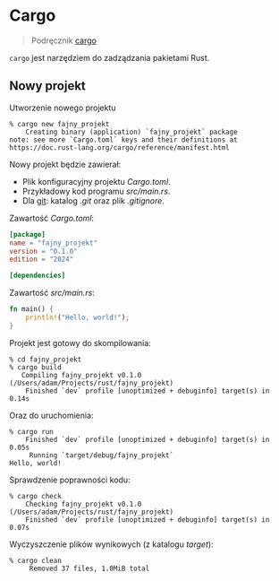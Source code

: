 # Cargo

> Podręcznik [cargo](https://doc.rust-lang.org/cargo/index.html)

`cargo` jest narzędziem do zadządzania pakietami Rust.

## Nowy projekt

Utworzenie nowego projektu

```shell
% cargo new fajny_projekt
    Creating binary (application) `fajny_projekt` package
note: see more `Cargo.toml` keys and their definitions at https://doc.rust-lang.org/cargo/reference/manifest.html
```

Nowy projekt będzie zawierał:

* Plik konfiguracyjny projektu _Cargo.toml_.
* Przykładowy kod programu _src/main.rs_.
* Dla [git](https://git-scm.com): katalog _.git_ oraz plik _.gitignore_.

Zawartość _Cargo.toml_:

```toml
[package]
name = "fajny_projekt"
version = "0.1.0"
edition = "2024"

[dependencies]
```

Zawartość _src/main.rs_:

```rust
fn main() {
    println!("Hello, world!");
}
```

Projekt jest gotowy do skompilowania:

```shell
% cd fajny_projekt
% cargo build
   Compiling fajny_projekt v0.1.0 (/Users/adam/Projects/rust/fajny_projekt)
    Finished `dev` profile [unoptimized + debuginfo] target(s) in 0.14s
```

Oraz do uruchomienia:

```shell
% cargo run
    Finished `dev` profile [unoptimized + debuginfo] target(s) in 0.05s
     Running `target/debug/fajny_projekt`
Hello, world!
```

Sprawdzenie poprawności kodu:

```shell
% cargo check
    Checking fajny_projekt v0.1.0 (/Users/adam/Projects/rust/fajny_projekt)
    Finished `dev` profile [unoptimized + debuginfo] target(s) in 0.07s
```

Wyczyszczenie plików wynikowych (z katalogu _target_):

```shell
% cargo clean
     Removed 37 files, 1.0MiB total
```
